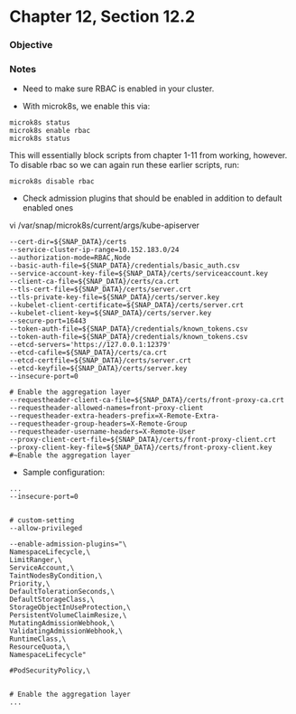 # Chapter 12, Section 12.2

### Objective

### Notes
- Need to make sure RBAC is enabled in your cluster.

- With microk8s, we enable this via:
```
microk8s status
microk8s enable rbac
microk8s status
``` 

This will essentially block scripts from chapter 1-11 from working, however.
To disable rbac so we can again run these earlier scripts, run:
```
microk8s disable rbac
```

- Check admission plugins that should be enabled in addition to default enabled ones 

vi /var/snap/microk8s/current/args/kube-apiserver

```
--cert-dir=${SNAP_DATA}/certs
--service-cluster-ip-range=10.152.183.0/24
--authorization-mode=RBAC,Node
--basic-auth-file=${SNAP_DATA}/credentials/basic_auth.csv
--service-account-key-file=${SNAP_DATA}/certs/serviceaccount.key
--client-ca-file=${SNAP_DATA}/certs/ca.crt
--tls-cert-file=${SNAP_DATA}/certs/server.crt
--tls-private-key-file=${SNAP_DATA}/certs/server.key
--kubelet-client-certificate=${SNAP_DATA}/certs/server.crt
--kubelet-client-key=${SNAP_DATA}/certs/server.key
--secure-port=16443
--token-auth-file=${SNAP_DATA}/credentials/known_tokens.csv
--token-auth-file=${SNAP_DATA}/credentials/known_tokens.csv
--etcd-servers='https://127.0.0.1:12379'
--etcd-cafile=${SNAP_DATA}/certs/ca.crt
--etcd-certfile=${SNAP_DATA}/certs/server.crt
--etcd-keyfile=${SNAP_DATA}/certs/server.key
--insecure-port=0

# Enable the aggregation layer
--requestheader-client-ca-file=${SNAP_DATA}/certs/front-proxy-ca.crt
--requestheader-allowed-names=front-proxy-client
--requestheader-extra-headers-prefix=X-Remote-Extra-
--requestheader-group-headers=X-Remote-Group
--requestheader-username-headers=X-Remote-User
--proxy-client-cert-file=${SNAP_DATA}/certs/front-proxy-client.crt
--proxy-client-key-file=${SNAP_DATA}/certs/front-proxy-client.key
#~Enable the aggregation layer
```


- Sample configuration:
```
...
--insecure-port=0


# custom-setting
--allow-privileged

--enable-admission-plugins="\
NamespaceLifecycle,\
LimitRanger,\
ServiceAccount,\
TaintNodesByCondition,\
Priority,\
DefaultTolerationSeconds,\
DefaultStorageClass,\
StorageObjectInUseProtection,\
PersistentVolumeClaimResize,\
MutatingAdmissionWebhook,\
ValidatingAdmissionWebhook,\
RuntimeClass,\
ResourceQuota,\
NamespaceLifecycle"

#PodSecurityPolicy,\


# Enable the aggregation layer
...
```
